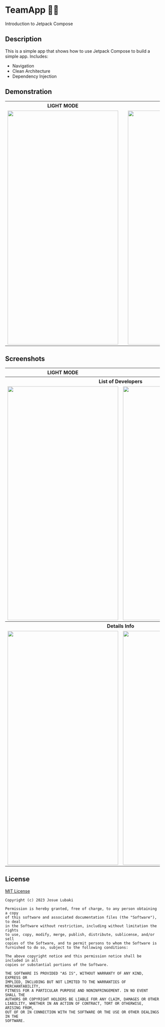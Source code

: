 # TeamApp 🧑‍🤝‍
Introduction to Jetpack Compose

## Description
This is a simple app that shows how to use Jetpack Compose to build a simple app.
Includes:
- Navigation
- Clean Architecture
- Dependency Injection

## Demonstration
<table>
    <th align="center">LIGHT MODE</th>
    <th> </th>
    <th align="center">DARK MODE</th>
    <tr>
        <td align="center"><img src="https://videoapi-muybridge.vimeocdn.com/animated-thumbnails/image/b44212fe-e73d-45a7-9f0b-93fef88dddd7.gif?ClientID=vimeo-core-prod&Date=1680878515&Signature=ff053c75f82a580cec2bdf90c9247cf14bf39902" width=360 height=760></td>
        <td> </td>
        <td align="center"><img src="https://videoapi-muybridge.vimeocdn.com/animated-thumbnails/image/a0163373-0326-44fb-bdd5-a7be4cc75f74.gif?ClientID=vimeo-core-prod&Date=1680877829&Signature=6e43d738b12a94a2c4969a302ab5e609b3c25bd4" width=360 height=760></td>
    </tr>
</table>

## Screenshots
<table>
    <tr>
        <th align="center">LIGHT MODE</th>
        <th align="center">DARK MODE</th>
    </tr>
    <tr>
        <th align="center" colspan="2"> List of Developers </th>
    </tr>
    <tr>
        <td align="center"><img src="https://i.imgur.com/CNKBRgm.png" width=360 height=760></td>
        <td align="center"><img src="https://i.imgur.com/QwWomoD.png" width=360 height=760></td>
    </tr>
    <tr> </tr>
    <tr>
        <th align="center" colspan="2"> Details Info </th>
    </tr>
    <tr>
        <td align="center"><img src="https://i.imgur.com/U3vGqDZ.png" width=360 height=760></td>
        <td align="center"><img src="https://i.imgur.com/RIOHads.png" width=360 height=760></td>
    </tr>
</table>


## License
[MIT License](https://github.com/josue-lubaki/TeamApp/blob/main/licence)

```
Copyright (c) 2023 Josue Lubaki

Permission is hereby granted, free of charge, to any person obtaining a copy
of this software and associated documentation files (the "Software"), to deal
in the Software without restriction, including without limitation the rights
to use, copy, modify, merge, publish, distribute, sublicense, and/or sell
copies of the Software, and to permit persons to whom the Software is
furnished to do so, subject to the following conditions:

The above copyright notice and this permission notice shall be included in all
copies or substantial portions of the Software.

THE SOFTWARE IS PROVIDED "AS IS", WITHOUT WARRANTY OF ANY KIND, EXPRESS OR
IMPLIED, INCLUDING BUT NOT LIMITED TO THE WARRANTIES OF MERCHANTABILITY,
FITNESS FOR A PARTICULAR PURPOSE AND NONINFRINGEMENT. IN NO EVENT SHALL THE
AUTHORS OR COPYRIGHT HOLDERS BE LIABLE FOR ANY CLAIM, DAMAGES OR OTHER
LIABILITY, WHETHER IN AN ACTION OF CONTRACT, TORT OR OTHERWISE, ARISING FROM,
OUT OF OR IN CONNECTION WITH THE SOFTWARE OR THE USE OR OTHER DEALINGS IN THE
SOFTWARE.
```
